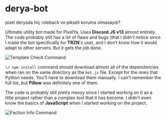 # derya-bot
pixel deryada hiç roleback ve pikseli koruma olmasaydı?

Ultimate utility bot made for PixelYa. Uses **Discord.JS v13** almost entirely. The code probably still has a lot of flaws and bugs (that I didn't notice since I made the bot specifically for **TRZN**'s use), and I don't know how it would adapt to other servers. But it gets the job done.

![Template Check Command]([https://media.discordapp.net/attachments/1357793147593167039/1366895033781063801/image.png?ex=68129bb3&is=68114a33&hm=8524cbc1bed131673934c910012e4020f08ff50d03a0a845d11294ac48696b4d&=&format=webp&quality=lossless](https://cdn.discordapp.com/attachments/1357793147593167039/1366895033781063801/image.png?ex=6813ed33&is=68129bb3&hm=bed8201099a1672f25d365cb39988dd68771ee2d9d03111156ab4f25ed4b28ab&))

```\> npm install``` command should download almost all of the dependencies when ran on the same directory as the ```bot.js``` file. Except for the ones that Python needs. You'll have to download them manually. I can't remember the full list, but **Pillow** was definitely one of them.

The code is probably still pretty messy since I started working on it as a little project rather than a complex tool that it has become. I didn't even know the basics of **JavaScript** when I started working on the project.

![Faction Info Command]([https://media.discordapp.net/attachments/1357793147593167039/1366896987777269891/image.png?ex=68129d85&is=68114c05&hm=c9dbd38ff7dda42c7242aa28872c989340126a0532bcb4363c26e346144daf2d&=&format=webp&quality=lossless](https://cdn.discordapp.com/attachments/1357793147593167039/1366895033781063801/image.png?ex=6813ed33&is=68129bb3&hm=bed8201099a1672f25d365cb39988dd68771ee2d9d03111156ab4f25ed4b28ab&))
